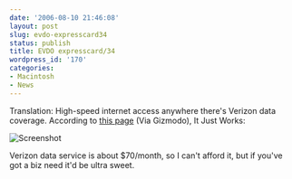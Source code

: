 ```yaml
---
date: '2006-08-10 21:46:08'
layout: post
slug: evdo-expresscard34
status: publish
title: EVDO expresscard/34
wordpress_id: '170'
categories:
- Macintosh
- News
---
```


Translation: High-speed internet access anywhere there's Verizon data coverage. According to [this page](http://gearlog.com/blogs/gearlog/archive/2006/08/10/18025.aspx) (Via Gizmodo), It Just Works:


![Screenshot](http://gizmodo.com/assets/resources/2006/08/vzcardphoto.JPG)


Verizon data service is about $70/month, so I can't afford it, but if you've got a biz need it'd be ultra sweet.
